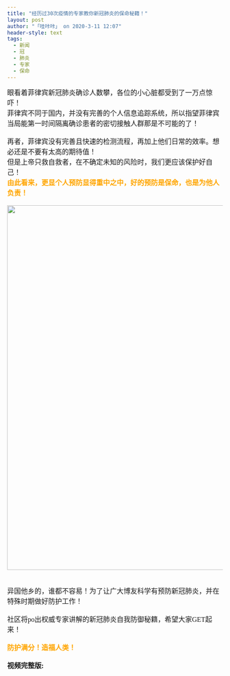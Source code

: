 ```yaml
---
title: "经历过30次疫情的专家教你新冠肺炎的保命秘籍！"
layout: post
author: "「哇咔咔」 on 2020-3-11 12:07"
header-style: text
tags:
  - 新闻
  - 冠
  - 肺炎
  - 专家
  - 保命
---
```


<head></head>
<body>
 <font face="微软雅黑"><font size="3">眼看着菲律宾新冠肺炎确诊人数攀，各位的小心脏都受到了一万点惊吓！<br> 菲律宾不同于国内，并没有完善的个人信息追踪系统，所以指望菲律宾当局能第一时间隔离确诊患者的密切接触人群那是不可能的了！<br> <br> 再者，菲律宾没有完善且快速的检测流程，再加上他们日常的效率。想必还是不要有太高的期待值！<br> 但是上帝只救自救者，在不确定未知的风险时，我们更应该保护好自己！<br> <strong><font color="#ffa500">由此看来，更显个人预防显得重中之中，好的预防是保命，也是为他人负责！</font></strong><br> <br> 
   <div align="center"> 
    <ignore_js_op> 
     <img aid="1340282" src="https://bbs.boniu123.cc/data/attachment/forum/202003/09/165602lfbv3nfb5b07227b.jpg" zoomfile="data/attachment/forum/202003/09/165602lfbv3nfb5b07227b.jpg" file="data/attachment/forum/202003/09/165602lfbv3nfb5b07227b.jpg" width="850" inpost="1"> 
     <div class="tip tip_4 aimg_tip" id="aimg_1340282_menu" style="position: absolute; display: none" disautofocus="true"> 
      <div class="xs0"> 
       <p><strong>photo_2020-03-09_16-55-42.jpg</strong> <em class="xg1">(205.3 KB, 下载次数: 0)</em></p> 
       <p> <a href="forum.php?mod=attachment&amp;aid=MTM0MDI4Mnw0ZjdlYjUxM3wxNTgzOTAzNDM1fDB8NTc2ODk0&amp;nothumb=yes" target="_blank">下载附件</a> &nbsp;<a href="javascript:;" onclick="showWindow(this.id, this.getAttribute('url'), 'get', 0);" id="savephoto_1340282" url="home.php?mod=spacecp&amp;ac=album&amp;op=saveforumphoto&amp;aid=1340282&amp;handlekey=savephoto_1340282">保存到相册</a> </p> 
       <p class="xg1 y"><span title="2020-3-9 16:56">前天&nbsp;16:56</span> 上传</p> 
      </div> 
      <div class="tip_horn"></div> 
     </div> 
    </ignore_js_op> 
   </div><br> <br> 异国他乡的，谁都不容易！为了让广大博友科学有预防新冠肺炎，并在特殊时期做好防护工作！<br> <br> 社区将po出权威专家讲解的新冠肺炎自我防御秘籍，希望大家GET起来！<br> <br> <font color="#ffa500"><strong>防护满分！造福人类！</strong></font><br> <br> <strong>视频完整版:</strong><br> 
   <div align="center"> 
    <span id="flv_HHz"></span> 
    <script type="text/javascript" reload="1">$('flv_HHz').innerHTML=(mobileplayer() ? "<iframe height='500' width='800' src='https://www.youtube.com/embed/5xM4gncW1xg' frameborder=0 allowfullscreen></iframe>" : AC_FL_RunContent('width', '800', 'height', '500', 'allowNetworking', 'internal', 'allowScriptAccess', 'never', 'src', 'https://www.youtube.com/v/5xM4gncW1xg&hl=zh_CN&fs=1', 'quality', 'high', 'bgcolor', '#ffffff', 'wmode', 'transparent', 'allowfullscreen', 'true'));</script> 
   </div><br> <br> </font></font>
</body>


